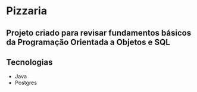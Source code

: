 # Pizzaria

## Projeto criado para revisar fundamentos básicos da Programação Orientada a Objetos e SQL
	
## Tecnologias
- Java
- Postgres


